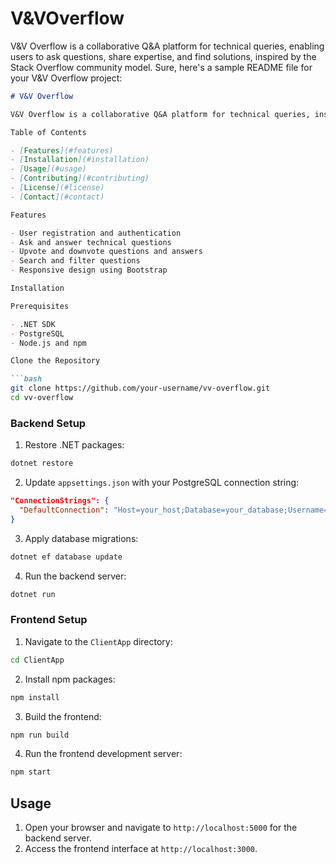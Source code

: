 # V&VOverflow
 V&V Overflow is a collaborative Q&A platform for technical queries, enabling users to ask questions, share expertise, and find solutions, inspired by the Stack Overflow community model.
Sure, here's a sample README file for your V&V Overflow project:

```markdown
# V&V Overflow

V&V Overflow is a collaborative Q&A platform for technical queries, inspired by Stack Overflow. Users can ask questions, share expertise, and find solutions. This project is built using .NET, JavaScript, C#, PostgreSQL, and Bootstrap.

Table of Contents

- [Features](#features)
- [Installation](#installation)
- [Usage](#usage)
- [Contributing](#contributing)
- [License](#license)
- [Contact](#contact)

Features

- User registration and authentication
- Ask and answer technical questions
- Upvote and downvote questions and answers
- Search and filter questions
- Responsive design using Bootstrap

Installation

Prerequisites

- .NET SDK
- PostgreSQL
- Node.js and npm

Clone the Repository

```bash
git clone https://github.com/your-username/vv-overflow.git
cd vv-overflow
```

### Backend Setup

1. Restore .NET packages:

```bash
dotnet restore
```

2. Update `appsettings.json` with your PostgreSQL connection string:

```json
"ConnectionStrings": {
  "DefaultConnection": "Host=your_host;Database=your_database;Username=your_username;Password=your_password"
}
```

3. Apply database migrations:

```bash
dotnet ef database update
```

4. Run the backend server:

```bash
dotnet run
```

### Frontend Setup

1. Navigate to the `ClientApp` directory:

```bash
cd ClientApp
```

2. Install npm packages:

```bash
npm install
```

3. Build the frontend:

```bash
npm run build
```

4. Run the frontend development server:

```bash
npm start
```

## Usage

1. Open your browser and navigate to `http://localhost:5000` for the backend server.
2. Access the frontend interface at `http://localhost:3000`.


